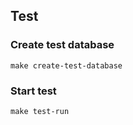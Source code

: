 ## Test
### Create test database
```
make create-test-database
```

### Start test
```
make test-run
```
